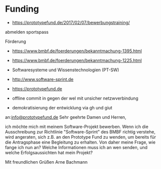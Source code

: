 # Funding #

- https://prototypefund.de/2017/02/07/bewerbungstraining/

abmelden sportspass

Förderung
- https://www.bmbf.de/foerderungen/bekanntmachung-1395.html
- https://www.bmbf.de/foerderungen/bekanntmachung-1225.html
- Softwaresysteme und Wissenstechnologien (PT-SW)
- http://www.software-sprint.de
- https://prototypefund.de


- offline commit in gegen der wel mit unsicher netzwverbindung
- demokratisierung der entwicklung via gh und giut

an:info@prototypefund.de
Sehr geehrte Damen und Herren,

ich möchte mich mit meinem Software-Projekt bewerben.
Wenn ich die Ausschreibung zur Richtlinie "Software-Sprint" des BMBF richtig verstehe, wird angeraten, sich z.B. an den Prototype Fund zu wenden, um bereits für die Antragsphase eine Begleitung zu erhalten.
Von daher meine Frage, wie fange ich nun an? Welche Informationen muss ich an wen senden, und welche Erfolgsaussichten hat mein Projekt?

Mit freundlichen Grüßen
Arne Bachmann
